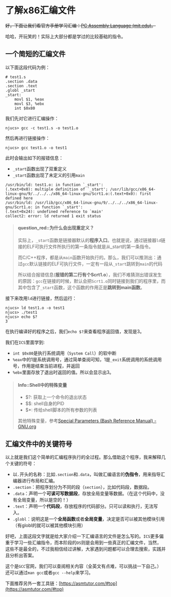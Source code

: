 # 了解x86汇编文件

~~好，下面让我们看官方手册学习汇编：~~[~~PC Assembly Language (mit.edu)~~](https://pdos.csail.mit.edu/6.828/2018/readings/pcasm-book.pdf)~~。~~

哈哈，开玩笑的！实际上大部分都是学过的比较基础的指令。

## 一个简短的汇编文件
以下面这段代码为例：

```wasm
# test1.s
.section .data
.section .text
.globl _start
_start:
    movl $1, %eax
    movl $3, %ebx
    int $0x80
```



我们先对它进行汇编操作：

```shell
njucs> gcc -c test1.s -o test1.o
```

然后再进行链接操作：

```shell
njucs> gcc test1.o -o test1
```

此时会输出如下的报错信息：

* `_start`函数出现了双重定义
* `_start`函数出现了未定义的引用`main`

```shell
/usr/bin/ld: test1.o: in function `_start':
(.text+0x0): multiple definition of `_start'; /usr/lib/gcc/x86_64-linux-gnu/9/../../../x86_64-linux-gnu/Scrt1.o:(.text+0x0): first defined here
/usr/bin/ld: /usr/lib/gcc/x86_64-linux-gnu/9/../../../x86_64-linux-gnu/Scrt1.o: in function `_start':
(.text+0x24): undefined reference to `main'
collect2: error: ld returned 1 exit status
```

> #### question_red::为什么会出现重定义？
> 实际上，`_start`函数是链接器默认的**程序入口**。也就是说，通过链接器`ld`链接的ELF可执行文件所执行的第一条指令就是从\_start的第一条指令。
>  
> 而C/C++程序，都是从`main`函数开始执行的。那么，我们可以推测出：通过`gcc`默认链接的ELF可执行文件，一定有一段从`_start`跳转到`main`的代码
>  
> 所以结合报错信息(**报错的第二行有个Scrt1.o**），我们不难猜测出错误发生的原因：`gcc`在链接的时候，默认会把`Scrt1.o`同时链接到我们的程序里，而其中包含了`_start`函数，这个函数的作用正是**跳转到main函数**。

接下来改用`ld`进行链接，然后运行：

```shell
njucs> ld test1.o -o test1
njucs> ./test1
njucs> echo $?
3
```

在执行编译好的程序之后，我们`echo $?`来查看程序返回值，发现是3。
  
我们在`ICS`里面学到: 
* `int $0x80`是执行系统调用（`System Call`）的软中断
* `%eax`中的1是系统调用号，通过简单查阅可知，1是`_exit`系统调用的系统调用号，作用是结束当前进程，并返回
* `%ebx`里面存放了退出时返回的值。所以会显示出3。

> #### Info::Shell中的特殊变量
> * $?: 获取上一个命令的退出状态
> * $$: shell自身的PID
> * $*: 传给shell脚本的所有参数的列表
>  
> 其他特殊变量，参考[Special Parameters (Bash Reference Manual) - GNU.org](https://www.gnu.org/software/bash/manual/html_node/Special-Parameters.html)

## 汇编文件中的关键符号
以上就是我们这个简单的汇编程序执行的全过程。那么借助这个程序，我来解释几个关键的符号：

* 以`.`开头的名称：比如`.section`和`.data`，叫做汇编语言的**伪指令**，用来指导汇编器进行布局和汇编。
* `.section`：把程序划分为不同的段（`section`），比如代码段，数据段。
* `.data`：声明一个**可读可写数据段**，存放全局变量等数据。（在这个代码中，没有全局变量，所以是空的！）
* `.text`：声明一个**代码段**，存放程序的代码部分。只可以读和执行，无法写入。
* `.globl`：说明这是一个**全局函数**或者**全局变量**，决定是否可以被其他模块引用（有globl的就可以被其他模块引用）

好吧，上面这段文字就是给大家介绍一下汇编语言的文件是怎么写的。`ICS`更多偏重于学习一些汇编指令，而本阶段的`OS`则是会用到一些真正的汇编文件，当然，这些不是最全的，不过我相信经过讲解，大家遇到问题都可以合理去搜索，实践并且分析出答案。

这个是`GCC`官网，我们可以查阅相关内容（全英文有点难，可以挑战一下自己。）还可以通过`man gcc`或者`gcc --help`来学习。

下面推荐另外一套工具链：[https://asmtutor.com/#top](https://asmtutor.com/#top)
